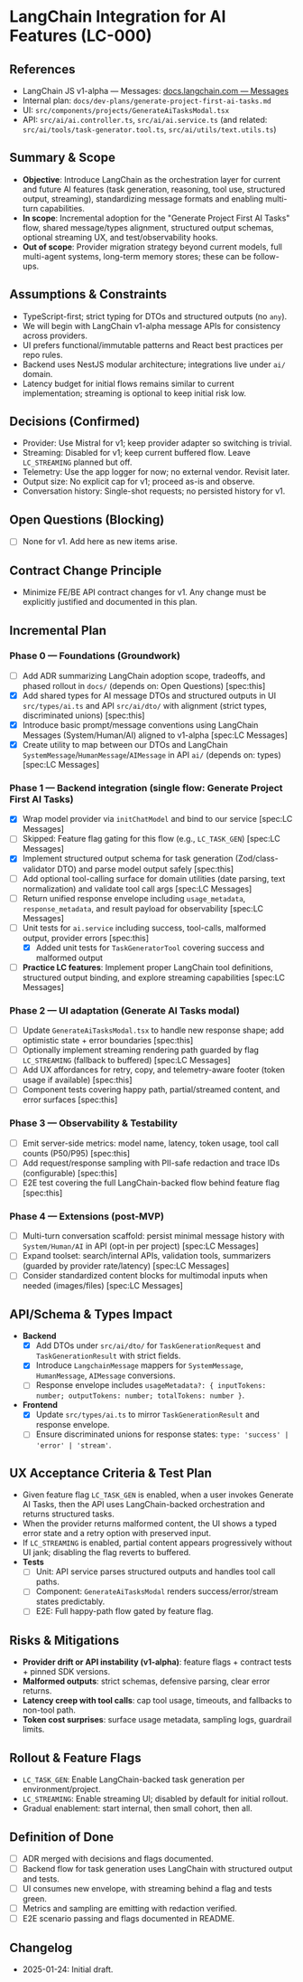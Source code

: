 # LangChain Integration for AI Features (LC-000)

## References

- LangChain JS v1-alpha — Messages: [docs.langchain.com — Messages](https://docs.langchain.com/oss/javascript/langchain/messages)
- Internal plan: `docs/dev-plans/generate-project-first-ai-tasks.md`
- UI: `src/components/projects/GenerateAiTasksModal.tsx`
- API: `src/ai/ai.controller.ts`, `src/ai/ai.service.ts` (and related: `src/ai/tools/task-generator.tool.ts`, `src/ai/utils/text.utils.ts`)

## Summary & Scope

- **Objective**: Introduce LangChain as the orchestration layer for current and future AI features (task generation, reasoning, tool use, structured output, streaming), standardizing message formats and enabling multi-turn capabilities.
- **In scope**: Incremental adoption for the "Generate Project First AI Tasks" flow, shared message/types alignment, structured output schemas, optional streaming UX, and test/observability hooks.
- **Out of scope**: Provider migration strategy beyond current models, full multi-agent systems, long-term memory stores; these can be follow-ups.

## Assumptions & Constraints

- TypeScript-first; strict typing for DTOs and structured outputs (no `any`).
- We will begin with LangChain v1-alpha message APIs for consistency across providers.
- UI prefers functional/immutable patterns and React best practices per repo rules.
- Backend uses NestJS modular architecture; integrations live under `ai/` domain.
- Latency budget for initial flows remains similar to current implementation; streaming is optional to keep initial risk low.

## Decisions (Confirmed)

- Provider: Use Mistral for v1; keep provider adapter so switching is trivial.
- Streaming: Disabled for v1; keep current buffered flow. Leave `LC_STREAMING` planned but off.
- Telemetry: Use the app logger for now; no external vendor. Revisit later.
- Output size: No explicit cap for v1; proceed as-is and observe.
- Conversation history: Single-shot requests; no persisted history for v1.

## Open Questions (Blocking)

- [ ] None for v1. Add here as new items arise.

## Contract Change Principle

- Minimize FE/BE API contract changes for v1. Any change must be explicitly justified and documented in this plan.

## Incremental Plan

### Phase 0 — Foundations (Groundwork)

- [ ] Add ADR summarizing LangChain adoption scope, tradeoffs, and phased rollout in `docs/` (depends on: Open Questions) [spec:this]
- [x] Add shared types for AI message DTOs and structured outputs in UI `src/types/ai.ts` and API `src/ai/dto/` with alignment (strict types, discriminated unions) [spec:this]
- [x] Introduce basic prompt/message conventions using LangChain Messages (System/Human/AI) aligned to v1-alpha [spec:LC Messages]
- [x] Create utility to map between our DTOs and LangChain `SystemMessage`/`HumanMessage`/`AIMessage` in API `ai/` (depends on: types) [spec:LC Messages]

### Phase 1 — Backend integration (single flow: Generate Project First AI Tasks)

- [x] Wrap model provider via `initChatModel` and bind to our service [spec:LC Messages]
- [ ] Skipped: Feature flag gating for this flow (e.g., `LC_TASK_GEN`) [spec:LC Messages]
- [x] Implement structured output schema for task generation (Zod/class-validator DTO) and parse model output safely [spec:this]
- [ ] Add optional tool-calling surface for domain utilities (date parsing, text normalization) and validate tool call args [spec:LC Messages]
- [ ] Return unified response envelope including `usage_metadata`, `response_metadata`, and result payload for observability [spec:LC Messages]
- [ ] Unit tests for `ai.service` including success, tool-calls, malformed output, provider errors [spec:this]
  - [x] Added unit tests for `TaskGeneratorTool` covering success and malformed output
- [ ] **Practice LC features**: Implement proper LangChain tool definitions, structured output binding, and explore streaming capabilities [spec:LC Messages]

### Phase 2 — UI adaptation (Generate AI Tasks modal)

- [ ] Update `GenerateAiTasksModal.tsx` to handle new response shape; add optimistic state + error boundaries [spec:this]
- [ ] Optionally implement streaming rendering path guarded by flag `LC_STREAMING` (fallback to buffered) [spec:LC Messages]
- [ ] Add UX affordances for retry, copy, and telemetry-aware footer (token usage if available) [spec:this]
- [ ] Component tests covering happy path, partial/streamed content, and error surfaces [spec:this]

### Phase 3 — Observability & Testability

- [ ] Emit server-side metrics: model name, latency, token usage, tool call counts (P50/P95) [spec:this]
- [ ] Add request/response sampling with PII-safe redaction and trace IDs (configurable) [spec:this]
- [ ] E2E test covering the full LangChain-backed flow behind feature flag [spec:this]

### Phase 4 — Extensions (post-MVP)

- [ ] Multi-turn conversation scaffold: persist minimal message history with `System/Human/AI` in API (opt-in per project) [spec:LC Messages]
- [ ] Expand toolset: search/internal APIs, validation tools, summarizers (guarded by provider rate/latency) [spec:LC Messages]
- [ ] Consider standardized content blocks for multimodal inputs when needed (images/files) [spec:LC Messages]

## API/Schema & Types Impact

- **Backend**
  - [x] Add DTOs under `src/ai/dto/` for `TaskGenerationRequest` and `TaskGenerationResult` with strict fields.
  - [x] Introduce `LangchainMessage` mappers for `SystemMessage`, `HumanMessage`, `AIMessage` conversions.
  - [ ] Response envelope includes `usageMetadata?: { inputTokens: number; outputTokens: number; totalTokens: number }`.
- **Frontend**
  - [x] Update `src/types/ai.ts` to mirror `TaskGenerationResult` and response envelope.
  - [ ] Ensure discriminated unions for response states: `type: 'success' | 'error' | 'stream'`.

## UX Acceptance Criteria & Test Plan

- Given feature flag `LC_TASK_GEN` is enabled, when a user invokes Generate AI Tasks, then the API uses LangChain-backed orchestration and returns structured tasks.
- When the provider returns malformed content, the UI shows a typed error state and a retry option with preserved input.
- If `LC_STREAMING` is enabled, partial content appears progressively without UI jank; disabling the flag reverts to buffered.
- **Tests**
  - [ ] Unit: API service parses structured outputs and handles tool call paths.
  - [ ] Component: `GenerateAiTasksModal` renders success/error/stream states predictably.
  - [ ] E2E: Full happy-path flow gated by feature flag.

## Risks & Mitigations

- **Provider drift or API instability (v1-alpha)**: feature flags + contract tests + pinned SDK versions.
- **Malformed outputs**: strict schemas, defensive parsing, clear error returns.
- **Latency creep with tool calls**: cap tool usage, timeouts, and fallbacks to non-tool path.
- **Token cost surprises**: surface usage metadata, sampling logs, guardrail limits.

## Rollout & Feature Flags

- `LC_TASK_GEN`: Enable LangChain-backed task generation per environment/project.
- `LC_STREAMING`: Enable streaming UI; disabled by default for initial rollout.
- Gradual enablement: start internal, then small cohort, then all.

## Definition of Done

- [ ] ADR merged with decisions and flags documented.
- [ ] Backend flow for task generation uses LangChain with structured output and tests.
- [ ] UI consumes new envelope, with streaming behind a flag and tests green.
- [ ] Metrics and sampling are emitting with redaction verified.
- [ ] E2E scenario passing and flags documented in README.

## Changelog

- 2025-01-24: Initial draft.

